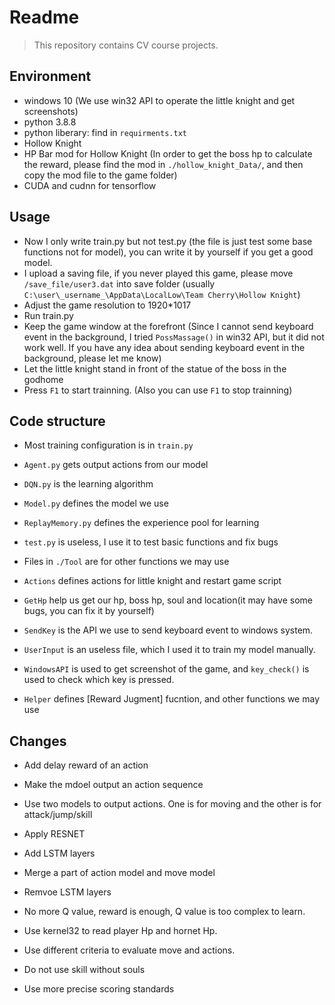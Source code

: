 # Readme
> This repository contains CV course projects.

## Environment

- windows 10 (We use win32 API to operate the little knight and get screenshots)
- python 3.8.8
- python liberary: find in `requirments.txt`
- Hollow Knight
- HP Bar mod for Hollow Knight (In order to get the boss hp to calculate the reward, please find the mod in `./hollow_knight_Data/`, and then copy the mod file to the game folder)
- CUDA and cudnn for tensorflow

## Usage

- Now I only write train.py but not test.py (the file is just test some base functions not for model), you can write it by yourself if you get a good model.
- I upload a saving file, if you never played this game, please move `/save_file/user3.dat` into save folder (usually `C:\user\_username_\AppData\LocalLow\Team Cherry\Hollow Knight`)
- Adjust the game resolution to 1920*1017 
- Run train.py
- Keep the game window at the forefront (Since I cannot send keyboard event in the background, I tried `PossMassage()` in win32 API, but it did not work well.
                                         If you have any idea about sending keyboard event in the background, please let me know)
- Let the little knight stand in front of the statue of the boss in the godhome
- Press `F1` to start trainning. (Also you can use `F1` to stop trainning)


## Code structure
- Most training configuration is in `train.py`
- `Agent.py` gets output actions from our model
- `DQN.py` is the learning algorithm
- `Model.py` defines the model we use
- `ReplayMemory.py` defines the experience pool for learning
- `test.py` is useless, I use it to test basic functions and fix bugs

- Files in `./Tool` are for other functions we may use
- `Actions` defines actions for little knight and restart game script
- `GetHp` help us get our hp, boss hp, soul and location(it may have some bugs, you can fix it by yourself)
- `SendKey` is the API we use to send keyboard event to windows system.
- `UserInput` is an useless file, which I used it to train my model manually.
- `WindowsAPI` is used to get screenshot of the game, and `key_check()` is used to check which key is pressed.
- `Helper` defines [Reward Jugment] fucntion, and other functions we may use

## Changes

- Add delay reward of an action

- Make the mdoel output an action sequence

- Use two models to output actions. One is for moving and the other is for attack/jump/skill

- Apply RESNET

- Add LSTM layers

- Merge a part of action model and move model

- Remvoe LSTM layers

- No more Q value, reward is enough, Q value is too complex to learn.

- Use kernel32 to read player Hp and hornet Hp.

- Use different criteria to evaluate move and actions.

- Do not use skill without souls

- Use more precise scoring standards


